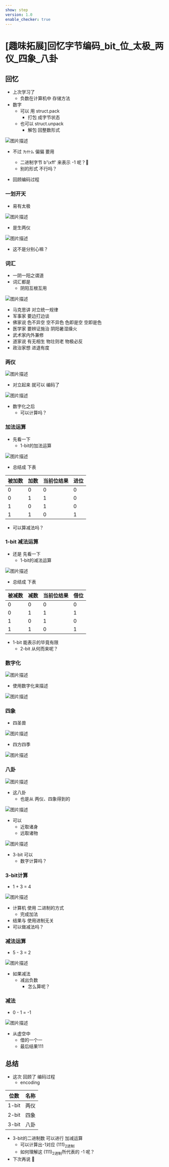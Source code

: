 ```yaml
---
show: step
version: 1.0
enable_checker: true
---
```


#  [趣味拓展]回忆字节编码_bit_位_太极_两仪_四象_八卦 

## 回忆

- 上次学习了
	- 负数在计算机中 存储方法
- 数字
  - 可以 用 struct.pack
	- 打包 成字节状态
  - 也可以 struct.unpack 
	- 解包 回整数形式

![图片描述](https://doc.shiyanlou.com/courses/uid1190679-20230801-1690894018371)

- 不过 `为什么` 偏偏 要用 
	- 二进制字节 b'\xff' 来表示 -1 呢？🤔
	- 别的形式 不行吗？

- 回顾编码过程

### 一划开天

- 易有太极

![图片描述](https://doc.shiyanlou.com/courses/uid1190679-20230905-1693904705204)

- 是生两仪

![图片描述](https://doc.shiyanlou.com/courses/uid1190679-20230905-1693904717080)

- 这不是分别心嘛？

### 词汇

- 一阴一阳之谓道
- 词汇都是 
	- 阴阳互根互用 

![图片描述](https://doc.shiyanlou.com/courses/uid1190679-20230905-1693904792152)

- 马克思讲 对立统一规律 
- 军事家 要边打边谈 
- 佛家说 色不异空 空不异色 色即是空 空即是色
- 医学家 要辨证施治  阴阳暑湿燥火
- 武术家内外兼修 
- 道家说 有无相生 物壮则老 物极必反
- 政治家想 进退有度 

### 两仪

![图片描述](https://doc.shiyanlou.com/courses/uid1190679-20230905-1693905204181)

- 对立起来 就可以 编码了

![图片描述](https://doc.shiyanlou.com/courses/uid1190679-20230905-1693905229900)

- 数字化之后 
	- 可以计算吗？

### 加法运算

- 先看一下 
	- 1-bit的加法运算

![图片描述](https://doc.shiyanlou.com/courses/uid1190679-20230827-1693145734116)

- 总结成 下表

| 被加数 | 加数 | 当前位结果 | 进位 |
| --- | --- | --- | --- |
| 0 | 0 | 0 | 0 |
| 0 | 1 | 1 | 0 |
| 1 | 0 | 1 | 0 |
| 1 | 1 | 0 | 1 |

- 可以算减法吗？


### 1-bit 减法运算

- 还是 先看一下 
	- 1-bit的减法运算

![图片描述](https://doc.shiyanlou.com/courses/uid1190679-20230827-1693146452036)

- 总结成 下表

| 被减数 | 减数 | 当前位结果 | 借位 | 
| --- | --- | --- | --- |
| 0 | 0 | 0 | 0 |
| 0 | 1 | 1 | 1 |
| 1 | 0 | 1 | 0 |
| 1 | 1 | 0 | 1 |

- 1-bit 能表示的毕竟有限
	- 2-bit 从何而来呢？

### 数字化

![图片描述](https://doc.shiyanlou.com/courses/uid1190679-20230905-1693906332623)

- 使用数字化来描述

![图片描述](https://doc.shiyanlou.com/courses/uid1190679-20230905-1693906347105)

### 四象

- 四圣兽

![图片描述](https://doc.shiyanlou.com/courses/uid1190679-20230905-1693905582821)

- 四方四季

![图片描述](https://doc.shiyanlou.com/courses/uid1190679-20230905-1693906263351)

### 八卦

![图片描述](https://doc.shiyanlou.com/courses/uid1190679-20230905-1693906424362)

- 这八卦
	- 也是从 两仪、四象得到的

![图片描述](https://doc.shiyanlou.com/courses/uid1190679-20230905-1693906537431)

- 可以 
	- 近取诸身
	- 远取诸物

![图片描述](https://doc.shiyanlou.com/courses/uid1190679-20230905-1693906586603)

- 3-bit 可以 
	- 数字计算吗？

### 3-bit计算

- 1 + 3 = 4

![图片描述](https://doc.shiyanlou.com/courses/uid1190679-20230905-1693907488862)

- 计算机 使用 二进制的方式 
	- 完成加法
- 结果与 使用进制无关
- 可以做减法吗？

### 减法运算

- 5 - 3 = 2

![图片描述](https://doc.shiyanlou.com/courses/uid1190679-20230827-1693146663756)

- 如果减法
	- 减出负数
		- 怎么算呢？

### 减法

- 0 - 1 = -1

![图片描述](https://doc.shiyanlou.com/courses/uid1190679-20230905-1693907800939)

- 从虚空中 
	- 借的一个一
	- 最后结果111

## 总结

- 这次 回顾了 编码过程
	- encoding

| 位数 | 名称 |
| --- |--- |
| 1-bit | 两仪 | 
| 2-bit | 四象|
| 3-bit | 八卦 |


- 3-bit的二进制数 可以进行 加减运算
	- 可以计算出-1对应 (111)<sub>2进制</sub>
	- 如何理解这 (111)<sub>2进制</sub>所代表的 -1 呢？
- 下次再说 👋

